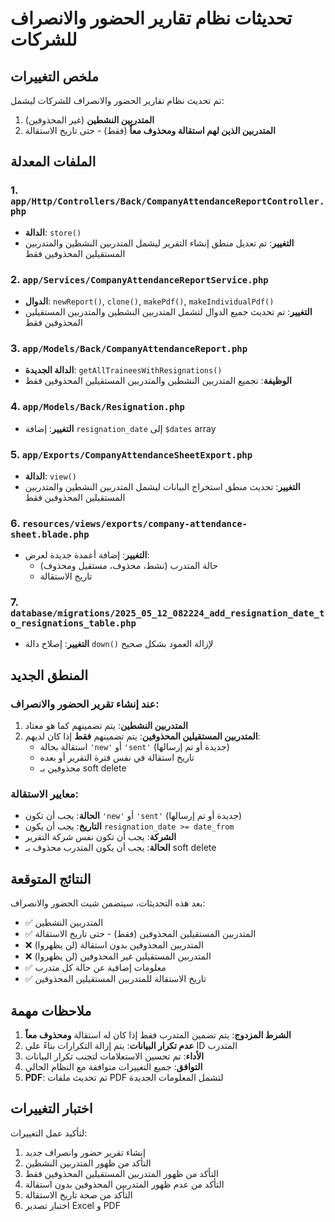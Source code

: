 # تحديثات نظام تقارير الحضور والانصراف للشركات

## ملخص التغييرات

تم تحديث نظام تقارير الحضور والانصراف للشركات ليشمل:

1. **المتدربين النشطين** (غير المحذوفين)
2. **المتدربين الذين لهم استقالة ومحذوف معاً** (فقط) - حتى تاريخ الاستقالة

## الملفات المعدلة

### 1. `app/Http/Controllers/Back/CompanyAttendanceReportController.php`
- **الدالة**: `store()`
- **التغيير**: تم تعديل منطق إنشاء التقرير ليشمل المتدربين النشطين والمتدربين المستقيلين المحذوفين فقط

### 2. `app/Services/CompanyAttendanceReportService.php`
- **الدوال**: `newReport()`, `clone()`, `makePdf()`, `makeIndividualPdf()`
- **التغيير**: تم تحديث جميع الدوال لتشمل المتدربين النشطين والمتدربين المستقيلين المحذوفين فقط

### 3. `app/Models/Back/CompanyAttendanceReport.php`
- **الدالة الجديدة**: `getAllTraineesWithResignations()`
- **الوظيفة**: تجميع المتدربين النشطين والمتدربين المستقيلين المحذوفين فقط

### 4. `app/Models/Back/Resignation.php`
- **التغيير**: إضافة `resignation_date` إلى `$dates` array

### 5. `app/Exports/CompanyAttendanceSheetExport.php`
- **الدالة**: `view()`
- **التغيير**: تحديث منطق استخراج البيانات ليشمل المتدربين النشطين والمتدربين المستقيلين المحذوفين فقط

### 6. `resources/views/exports/company-attendance-sheet.blade.php`
- **التغيير**: إضافة أعمدة جديدة لعرض:
  - حالة المتدرب (نشط، محذوف، مستقيل ومحذوف)
  - تاريخ الاستقالة

### 7. `database/migrations/2025_05_12_082224_add_resignation_date_to_resignations_table.php`
- **التغيير**: إصلاح دالة `down()` لإزالة العمود بشكل صحيح

## المنطق الجديد

### عند إنشاء تقرير الحضور والانصراف:

1. **المتدربين النشطين**: يتم تضمينهم كما هو معتاد
2. **المتدربين المستقيلين المحذوفين**: يتم تضمينهم **فقط** إذا كان لديهم:
   - استقالة بحالة `'new'` أو `'sent'` (جديدة أو تم إرسالها)
   - تاريخ استقالة في نفس فترة التقرير أو بعده
   - محذوفين بـ soft delete

### معايير الاستقالة:

- **الحالة**: يجب أن تكون `'new'` أو `'sent'` (جديدة أو تم إرسالها)
- **التاريخ**: يجب أن يكون `resignation_date >= date_from`
- **الشركة**: يجب أن تكون نفس شركة التقرير
- **الحالة**: يجب أن يكون المتدرب محذوف بـ soft delete

## النتائج المتوقعة

بعد هذه التحديثات، سيتضمن شيت الحضور والانصراف:

- ✅ المتدربين النشطين
- ✅ المتدربين المستقيلين المحذوفين (فقط) - حتى تاريخ الاستقالة
- ❌ المتدربين المحذوفين بدون استقالة (لن يظهروا)
- ❌ المتدربين المستقيلين غير المحذوفين (لن يظهروا)
- ✅ معلومات إضافية عن حالة كل متدرب
- ✅ تاريخ الاستقالة للمتدربين المستقيلين المحذوفين

## ملاحظات مهمة

1. **الشرط المزدوج**: يتم تضمين المتدرب فقط إذا كان له استقالة **ومحذوف معاً**
2. **عدم تكرار البيانات**: يتم إزالة التكرارات بناءً على ID المتدرب
3. **الأداء**: تم تحسين الاستعلامات لتجنب تكرار البيانات
4. **التوافق**: جميع التغييرات متوافقة مع النظام الحالي
5. **PDF**: تم تحديث ملفات PDF لتشمل المعلومات الجديدة

## اختبار التغييرات

لتأكيد عمل التغييرات:

1. إنشاء تقرير حضور وانصراف جديد
2. التأكد من ظهور المتدربين النشطين
3. التأكد من ظهور المتدربين المستقيلين المحذوفين فقط
4. التأكد من عدم ظهور المتدربين المحذوفين بدون استقالة
5. التأكد من صحة تاريخ الاستقالة
6. اختبار تصدير Excel و PDF 